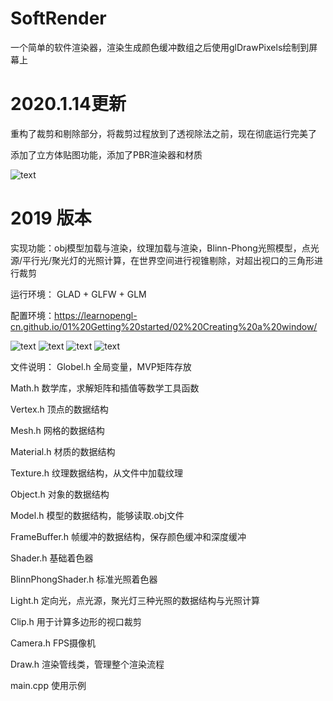 # SoftRender

一个简单的软件渲染器，渲染生成颜色缓冲数组之后使用glDrawPixels绘制到屏幕上

# 2020.1.14更新
重构了裁剪和剔除部分，将裁剪过程放到了透视除法之前，现在彻底运行完美了

添加了立方体贴图功能，添加了PBR渲染器和材质

![text](https://github.com/SilverClawko/SoftRender/blob/master/SoftRender/ss9.png)

# 2019 版本

实现功能：obj模型加载与渲染，纹理加载与渲染，Blinn-Phong光照模型，点光源/平行光/聚光灯的光照计算，在世界空间进行视锥剔除，对超出视口的三角形进行裁剪

运行环境： GLAD + GLFW + GLM

配置环境：https://learnopengl-cn.github.io/01%20Getting%20started/02%20Creating%20a%20window/

![text](https://github.com/SilverClawko/SoftRender/blob/master/ss1.png)
![text](https://github.com/SilverClawko/SoftRender/blob/master/ss2.png)
![text](https://github.com/SilverClawko/SoftRender/blob/master/ss3.png)
![text](https://github.com/SilverClawko/SoftRender/blob/master/ss4.png)

文件说明：
Globel.h 全局变量，MVP矩阵存放

Math.h 数学库，求解矩阵和插值等数学工具函数

Vertex.h 顶点的数据结构

Mesh.h 网格的数据结构

Material.h 材质的数据结构

Texture.h 纹理数据结构，从文件中加载纹理

Object.h 对象的数据结构

Model.h 模型的数据结构，能够读取.obj文件

FrameBuffer.h 帧缓冲的数据结构，保存颜色缓冲和深度缓冲

Shader.h 基础着色器

BlinnPhongShader.h 标准光照着色器

Light.h 定向光，点光源，聚光灯三种光照的数据结构与光照计算

Clip.h 用于计算多边形的视口裁剪

Camera.h FPS摄像机

Draw.h 渲染管线类，管理整个渲染流程

main.cpp 使用示例
